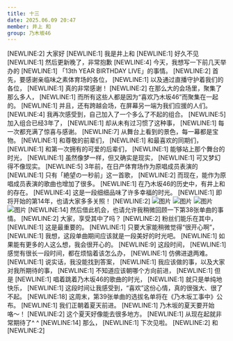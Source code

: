 ```yaml
---
title: 十三
date: 2025.06.09 20:47
member: 井上 和
group: 乃木坂46
---
```


[NEWLINE:2]
大家好
[NEWLINE:1]
我是井上和
[NEWLINE:1]
好久不见
[NEWLINE:1]
然后更新晚了，非常抱歉
[NEWLINE:4]
今天，我想写一下前几天举办的
[NEWLINE:1]
「13th YEAR BIRTHDAY LIVE」的事情。
[NEWLINE:2]
首先，要感谢亲临味之素体育场的各位，
[NEWLINE:1]
以及通过直播守护着我们的各位，
[NEWLINE:1]
真的非常感谢！
[NEWLINE:2]
在那么大的会场里，聚集了那么多人，
[NEWLINE:1]
而所有这些人都是因为“喜欢乃木坂46”而聚集在一起的。
[NEWLINE:1]
并且，还有跨越会场，在屏幕另一端为我们应援的人们。
[NEWLINE:4]
我再次感受到，自己加入了一个多么了不起的组合。
[NEWLINE:5]
加入组合已经3年了，
[NEWLINE:1]
却从未有过习惯了这种事，
[NEWLINE:1]
每一次都充满了惊喜与感谢。
[NEWLINE:7]
从舞台上看到的景色，每一幕都是宝物。
[NEWLINE:1]
和尊敬的前辈们，
[NEWLINE:1]
和最喜欢的同期们，
[NEWLINE:1]
和第一次拥有的可爱的后辈们，
[NEWLINE:1]
能够站上那个舞台的时光，
[NEWLINE:1]
虽然像梦一样，但又确实是现实，
[NEWLINE:1]
可又梦幻得不像现实。
[NEWLINE:5]
3年前，在日产体育场作为原唱成员表演的
[NEWLINE:1]
只有「絶望の一秒前」这一首歌，
[NEWLINE:2]
而现在，能作为原唱成员表演的歌曲也增加了很多。
[NEWLINE:1]
在乃木坂46的历史中，有井上和的存在。
[NEWLINE:4]
这是一段细细品味了许多幸福的时光。
[NEWLINE:1]
即将开始的第14年，也请大家多多关照！
[NEWLINE:2]
![图片](https://www.nogizaka46.com/files/46/diary/n46/MEMBER/moblog/202506/mobnVAruX.jpg)
![图片](https://www.nogizaka46.com/files/46/diary/n46/MEMBER/moblog/202506/moboNFFDX.jpg)
![图片](https://www.nogizaka46.com/files/46/diary/n46/MEMBER/moblog/202506/mobaQ3P34.jpg)
![图片](https://www.nogizaka46.com/files/46/diary/n46/MEMBER/moblog/202506/mobkLUBWk.jpg)
[NEWLINE:14]
然后借此机会，也请允许我稍微回顾一下第38张单曲的事情。
[NEWLINE:2]
大家，享受其中了吗？
[NEWLINE:2]
粉丝们能乐在其中，
[NEWLINE:1]
这是最重要的。
[NEWLINE:1]
只要大家能稍微觉得“很开心啊”，
[NEWLINE:1]
我想，这段单曲期间应该就是一段美好的时光吧。
[NEWLINE:1]
如果能有更多的人这么想，我会很开心的。
[NEWLINE:9]
这段时间，
[NEWLINE:1]
感觉有很长一段时间，都在烦恼着该怎么办，
[NEWLINE:1]
仿佛进退两难。
[NEWLINE:1]
说实话，我没能找到答案，
[NEWLINE:1]
我应该做的事，以及大家对我所期待的事，
[NEWLINE:1]
不知道应该朝哪个方向前进，
[NEWLINE:1]
但是
[NEWLINE:1]
唱着跳着乃木坂46的歌曲的时光，
[NEWLINE:1]
就只是单纯地快乐，
[NEWLINE:1]
这段时间让我感受到，“喜欢”这份心情，真的很强大、很了不起。
[NEWLINE:18]
这周末，第39张单曲的选拔名单将在《乃木坂工事中》公布。
[NEWLINE:1]
我们正朝着夏天前进。
[NEWLINE:1]
乃木坂的夏天要开始咯〜！
[NEWLINE:2]
这个夏天好像能去很多地方。
[NEWLINE:1]
从现在起就非常期待了^ ^
[NEWLINE:14]
那么，
[NEWLINE:1]
下次见啦。
[NEWLINE:2]
和
[NEWLINE:2]